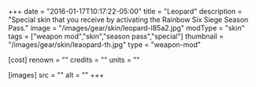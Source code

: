 +++
date = "2016-01-17T10:17:22-05:00"
title = "Leopard"
description = "Special skin that you receive by activating the Rainbow Six Siege Season Pass."
image = "/images/gear/skin/leopard-l85a2.jpg"
modType = "skin"
tags = ["weapon mod","skin","season pass","special"]
thumbnail = "/images/gear/skin/leaopard-th.jpg"
type = "weapon-mod"

[cost]
  renown = ""
  credits = ""
  units = ""

[images]
  src = ""
  alt = ""
+++
